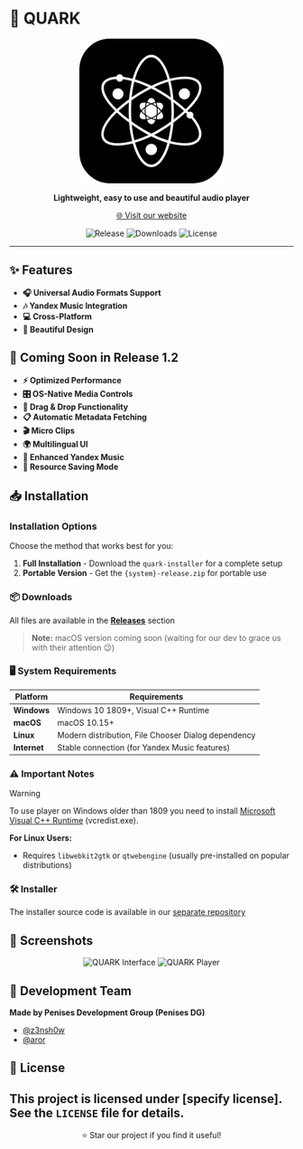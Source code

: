 # 🎵 QUARK

<p align="center">
  <img width="256" height="256" src="https://raw.githubusercontent.com/z3nsh0w/QUARK/refs/heads/main/assets/icon512.png" alt="QUARK Logo">
</p>

<p align="center">
  <strong>Lightweight, easy to use and beautiful audio player</strong>
</p>

<p align="center">
  <a href="https://quarkaudio.github.io/">🌐 Visit our website</a>
</p>

<div align="center">

![Release](https://img.shields.io/github/v/release/z3nsh0w/QUARK?style=flat-square)
![Downloads](https://img.shields.io/github/downloads/z3nsh0w/QUARK/total?style=flat-square)
![License](https://img.shields.io/github/license/z3nsh0w/QUARK?style=flat-square)

</div>

---

## ✨ Features

- **🎧 Universal Audio Formats Support**
- **🎶 Yandex Music Integration**
- **💻 Cross-Platform**
- **🎨 Beautiful Design**

## 🚀 Coming Soon in Release 1.2

- **⚡ Optimized Performance**
- **🎛️ OS-Native Media Controls**
- **📂 Drag & Drop Functionality**
- **📋 Automatic Metadata Fetching**
- **🎬 Micro Clips**
- **🌍 Multilingual UI**
- **🔧 Enhanced Yandex Music**
- **💾 Resource Saving Mode**

## 📥 Installation

### Installation Options

Choose the method that works best for you:

1. **Full Installation** - Download the `quark-installer` for a complete setup
2. **Portable Version** - Get the `{system}-release.zip` for portable use

### 📦 Downloads

All files are available in the [**Releases**](https://github.com/z3nsh0w/QUARK/releases) section

> **Note:** macOS version coming soon (waiting for our dev to grace us with their attention 😉)

### 🖥️ System Requirements

| Platform | Requirements |
|----------|-------------|
| **Windows** | Windows 10 1809+, Visual C++ Runtime |
| **macOS** | macOS 10.15+ |
| **Linux** | Modern distribution, File Chooser Dialog dependency |
| **Internet** | Stable connection (for Yandex Music features) |

### ⚠️ Important Notes

 > [!WARNING]
 > To use player on Windows older than 1809 you need to install [Microsoft Visual C++ Runtime](https://aka.ms/vs/17/release/vc_redist.x64.exe) (vcredist.exe). 

**For Linux Users:**
- Requires `libwebkit2gtk` or `qtwebengine` (usually pre-installed on popular distributions)

### 🛠️ Installer

The installer source code is available in our [separate repository](https://github.com/z3nsh0w/quark-installer/)

## 📸 Screenshots

<p align="center">
  <img src="appphoto.png" alt="QUARK Interface" width="45%">
  <img src="appphoto1.png" alt="QUARK Player" width="45%">
</p>

## 👥 Development Team

**Made by Penises Development Group (Penises DG)**
- [@z3nsh0w](https://github.com/z3nsh0w)
- [@aror](https://github.com/Aror1)

## 📄 License

This project is licensed under [specify license]. See the `LICENSE` file for details.
---

<p align="center">
  ⭐ Star our project if you find it useful!
</p>
